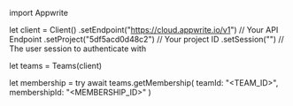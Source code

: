 import Appwrite

let client = Client()
    .setEndpoint("https://cloud.appwrite.io/v1") // Your API Endpoint
    .setProject("5df5acd0d48c2") // Your project ID
    .setSession("") // The user session to authenticate with

let teams = Teams(client)

let membership = try await teams.getMembership(
    teamId: "<TEAM_ID>",
    membershipId: "<MEMBERSHIP_ID>"
)

